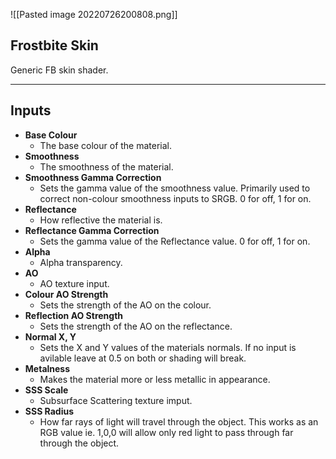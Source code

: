 ![[Pasted image 20220726200808.png]]
## Frostbite Skin
Generic FB skin shader.

---
## Inputs

- **Base Colour**
	- The base colour of the material.
 - **Smoothness**
	- The smoothness of the material.
- **Smoothness Gamma Correction**
	- Sets the gamma value of the smoothness value. Primarily used to correct non-colour smoothness inputs to SRGB. 0 for off, 1 for on.
- **Reflectance**
	- How reflective the material is.
- **Reflectance Gamma Correction**
	- Sets the gamma value of the Reflectance value. 0 for off, 1 for on.
- **Alpha**
	- Alpha transparency.
- **AO**
	- AO texture input.
- **Colour AO Strength**
	- Sets the strength of the AO on the colour.
- **Reflection AO Strength**
	- Sets the strength of the AO on the reflectance.
- **Normal X, Y**
    - Sets the X and Y values of the materials normals. If no input is avilable leave at 0.5 on both or shading will break.
 - **Metalness**
    - Makes the material more or less metallic in appearance.
- **SSS Scale**
	- Subsurface Scattering texture imput.
- **SSS Radius**
	- How far rays of light will travel through the object. This works as an RGB value ie. 1,0,0 will allow only red light to pass through far through the object.